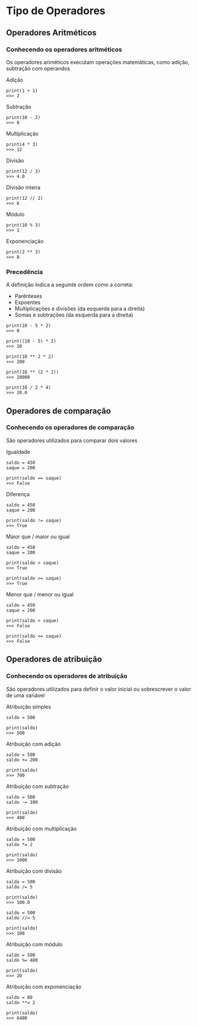# Tipo de Operadores

<h2>Operadores Aritméticos</h2>

<h3>Conhecendo os operadores aritméticos</h3>
<p>Os operadores ariméticos executam operações matemáticas, como adição, subtração com operandos</p>

<p>Adição</p>

~~~
print(1 + 1)
>>> 2
~~~

<p>Subtração</p>

~~~
print(10 - 2)
>>> 8
~~~

<p>Multiplicação</p>

~~~
print(4 * 3)
>>> 12
~~~

<p>Divisão</p>

~~~
print(12 / 3)
>>> 4.0
~~~

<p>Divisão inteira</p>

~~~
print(12 // 2)
>>> 6
~~~

<p>Módulo</p>

~~~
print(10 % 3)
>>> 1
~~~

<p>Exponenciação</p>

~~~
print(2 ** 3)
>>> 8
~~~

<h3>Precedência</h3>

<p>A definição indica a seguinte ordem como a correta:</p>

* Parênteses
* Expoentes
* Multiplicações e divisões (da esquerda para a direita)
* Somas e subtrações (da esquerda para a direita)

~~~
print(10 - 5 * 2)
>>> 0

print((10 - 5) * 2)
>>> 10

print(10 ** 2 * 2)
>>> 200

print(10 ** (2 * 2))
>>> 10000

print(10 / 2 * 4)
>>> 20.0
~~~

<h2>Operadores de comparação</h2>

<h3>Conhecendo os operadores de comparação</h3>
<p>São operadores utilizados para comparar dois valores</p>

<p>Igualdade</p>

~~~
saldo = 450
saque = 200

print(saldo == saque)
>>> False
~~~

<p>Diferença</p>

~~~
saldo = 450
saque = 200

print(saldo != saque)
>>> True
~~~

<p>Maior que / maior ou igual</p>

~~~
saldo = 450
saque = 200

print(saldo > saque)
>>> True

print(saldo >= saque)
>>> True
~~~

<p>Menor que / menor ou igual</p>

~~~
saldo = 450
saque = 200

print(saldo < saque)
>>> False

print(saldo <= saque)
>>> False
~~~

<h2>Operadores de atribuição</h2>

<h3>Conhecendo os operadores de atribuição</h3>
<p>São operadores utilizados para definir o valor inicial ou sobrescrever o valor de uma variável</p>

<p>Atribuição simples</p>

~~~
saldo = 500

print(saldo)
>>> 500
~~~

<p>Atribuição com adição</p>

~~~
saldo = 500
saldo += 200

print(saldo)
>>> 700
~~~

<p>Atribuição com subtração</p>

~~~
saldo = 500
saldo -= 100

print(saldo)
>>> 400
~~~

<p>Atribuição com multiplicação</p>

~~~
saldo = 500
saldo *= 2

print(saldo)
>>> 1000
~~~

<p>Atribuição com divisão</p>

~~~
saldo = 500
saldo /= 5

print(saldo)
>>> 100.0

saldo = 500
saldo //= 5

print(saldo)
>>> 100
~~~

<p>Atribuição com módulo</p>

~~~
saldo = 500
saldo %= 480

print(saldo)
>>> 20
~~~

<p>Atribuição com exponenciação</p>

~~~
saldo = 80
saldo **= 2

print(saldo)
>>> 6400
~~~



